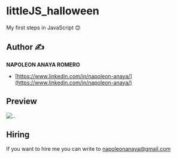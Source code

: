 # littleJS_halloween
My first steps in JavaScript 😊

## Author ✍

**NAPOLEON ANAYA ROMERO**

-	[https://www.linkedin.com/in/napoleon-anaya/](https://www.linkedin.com/in/napoleon-anaya/)

## Preview 

![..]()

## Hiring 
If you want to hire me you can write to napoleonanaya@gmail.com

